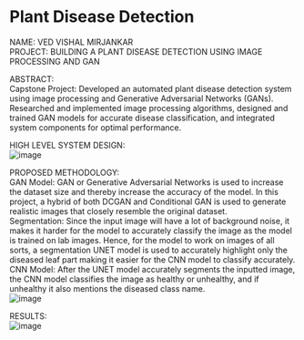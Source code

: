 # Plant Disease Detection

NAME: VED VISHAL MIRJANKAR <br/>
PROJECT: BUILDING A PLANT DISEASE DETECTION USING IMAGE PROCESSING AND GAN  <br/>

ABSTRACT: <br/>
Capstone Project: Developed an automated plant disease detection system using image processing and Generative Adversarial Networks (GANs). Researched and implemented image processing algorithms, designed and trained GAN models for accurate disease classification, and integrated system components for optimal performance. </br>

HIGH LEVEL SYSTEM DESIGN: <br/>
![image](https://github.com/user-attachments/assets/90edb5c3-dca2-4a0c-8097-859ee482d954)

PROPOSED METHODOLOGY: <br/>
GAN Model:
GAN or Generative Adversarial Networks is used to increase the dataset size and thereby increase the accuracy of the model. In this project, a hybrid of both DCGAN and Conditional GAN is used to generate realistic images that closely resemble the original dataset. <br/>
Segmentation:
Since the input image will have a lot of background noise, it makes it harder for the model to accurately classify the image as the model is trained on lab images. Hence, for the model to work on images of all sorts, a segmentation UNET model is used to accurately highlight only the diseased leaf part making it easier for the CNN model to classify accurately. <br/>
CNN Model:
After the UNET model accurately segments the inputted image, the CNN model classifies the image as healthy or unhealthy, and if unhealthy it also mentions the diseased class name. <br/>
![image](https://github.com/user-attachments/assets/a05a52be-2a51-4491-ae90-0fd49451b598)

RESULTS: <br/>
![image](https://github.com/user-attachments/assets/550785bd-e6b9-4ac4-89bd-7a4319b11e57)



